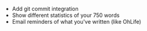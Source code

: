 * Add git commit integration
* Show different statistics of your 750 words
* Email reminders of what you've written (like OhLife)

